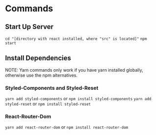 # Commands

## Start Up Server
`cd "[directory with react installed, where "src" is located]"`
`npm start`


## Install Dependencies
NOTE: Yarn commands only work if you have yarn installed globally, otherwise use the npm alternatives.

### Styled-Components and Styled-Reset
`yarn add styled-components` or `npm install styled-components`
`yarn add styled-reset` or `npm install styled-reset`

### React-Router-Dom
`yarn add react-router-dom` or `npm install react-router-dom`
